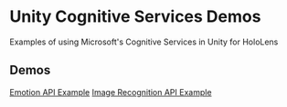 # Unity Cognitive Services Demos
Examples of using Microsoft's Cognitive Services in Unity for HoloLens

## Demos
[Emotion API Example](https://github.com/misslivirose/unity-cognitive-services-demos/tree/master/unity-emotion-demo)
[Image Recognition API Example](https://github.com/misslivirose/unity-cognitive-services-demos/tree/master/unity-vision-demo)
